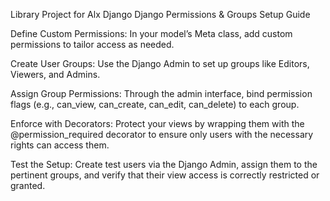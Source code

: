 Library Project for Alx Django
Django Permissions & Groups Setup Guide

Define Custom Permissions: In your model’s Meta class, add custom permissions to tailor access as needed.

Create User Groups: Use the Django Admin to set up groups like Editors, Viewers, and Admins.

Assign Group Permissions: Through the admin interface, bind permission flags (e.g., can_view, can_create, can_edit, can_delete) to each group.

Enforce with Decorators: Protect your views by wrapping them with the @permission_required decorator to ensure only users with the necessary rights can access them.

Test the Setup: Create test users via the Django Admin, assign them to the pertinent groups, and verify that their view access is correctly restricted or granted.